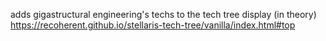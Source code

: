 adds gigastructural engineering's techs to the tech tree display (in theory)
https://recoherent.github.io/stellaris-tech-tree/vanilla/index.html#top
